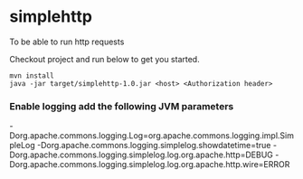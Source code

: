 # simplehttp
To be able to run http requests

Checkout project and run below to get you started.
```
mvn install
java -jar target/simplehttp-1.0.jar <host> <Authorization header>
```

### Enable logging add the following JVM parameters
-Dorg.apache.commons.logging.Log=org.apache.commons.logging.impl.SimpleLog
-Dorg.apache.commons.logging.simplelog.showdatetime=true
-Dorg.apache.commons.logging.simplelog.log.org.apache.http=DEBUG
-Dorg.apache.commons.logging.simplelog.log.org.apache.http.wire=ERROR